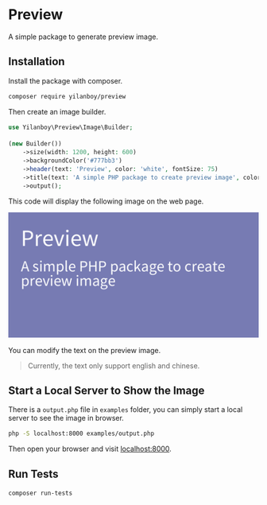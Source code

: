 # Preview

A simple package to generate preview image.

## Installation

Install the package with composer.

```bash
composer require yilanboy/preview
```

Then create an image builder.

```php
use Yilanboy\Preview\Image\Builder;

(new Builder())
    ->size(width: 1200, height: 600)
    ->backgroundColor('#777bb3')
    ->header(text: 'Preview', color: 'white', fontSize: 75)
    ->title(text: 'A simple PHP package to create preview image', color: 'white', fontSize: 50)
    ->output();
```

This code will display the following image on the web page.

![preview](images/preview.png)

You can modify the text on the preview image.

> Currently, the text only support english and chinese.

## Start a Local Server to Show the Image

There is a `output.php` file in `examples` folder, you can simply start a local server to see the image in browser.

```bash
php -S localhost:8000 examples/output.php
```

Then open your browser and visit [localhost:8000](http://localhost:8000).

## Run Tests

```bash
composer run-tests
```
